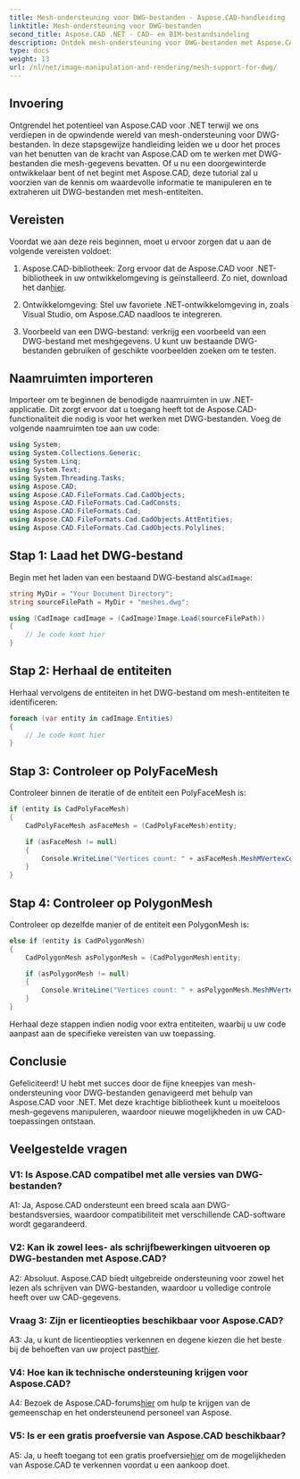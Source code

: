 ```yaml
---
title: Mesh-ondersteuning voor DWG-bestanden - Aspose.CAD-handleiding
linktitle: Mesh-ondersteuning voor DWG-bestanden
second_title: Aspose.CAD .NET - CAD- en BIM-bestandsindeling
description: Ontdek mesh-ondersteuning voor DWG-bestanden met Aspose.CAD voor .NET. Verbeter uw CAD-toepassingen met krachtige mesh-manipulatiemogelijkheden.
type: docs
weight: 13
url: /nl/net/image-manipulation-and-rendering/mesh-support-for-dwg/
---
```

## Invoering

Ontgrendel het potentieel van Aspose.CAD voor .NET terwijl we ons verdiepen in de opwindende wereld van mesh-ondersteuning voor DWG-bestanden. In deze stapsgewijze handleiding leiden we u door het proces van het benutten van de kracht van Aspose.CAD om te werken met DWG-bestanden die mesh-gegevens bevatten. Of u nu een doorgewinterde ontwikkelaar bent of net begint met Aspose.CAD, deze tutorial zal u voorzien van de kennis om waardevolle informatie te manipuleren en te extraheren uit DWG-bestanden met mesh-entiteiten.

## Vereisten

Voordat we aan deze reis beginnen, moet u ervoor zorgen dat u aan de volgende vereisten voldoet:

1.  Aspose.CAD-bibliotheek: Zorg ervoor dat de Aspose.CAD voor .NET-bibliotheek in uw ontwikkelomgeving is geïnstalleerd. Zo niet, download het dan[hier](https://releases.aspose.com/cad/net/).

2. Ontwikkelomgeving: Stel uw favoriete .NET-ontwikkelomgeving in, zoals Visual Studio, om Aspose.CAD naadloos te integreren.

3. Voorbeeld van een DWG-bestand: verkrijg een voorbeeld van een DWG-bestand met meshgegevens. U kunt uw bestaande DWG-bestanden gebruiken of geschikte voorbeelden zoeken om te testen.

## Naamruimten importeren

Importeer om te beginnen de benodigde naamruimten in uw .NET-applicatie. Dit zorgt ervoor dat u toegang heeft tot de Aspose.CAD-functionaliteit die nodig is voor het werken met DWG-bestanden. Voeg de volgende naamruimten toe aan uw code:

```csharp
using System;
using System.Collections.Generic;
using System.Linq;
using System.Text;
using System.Threading.Tasks;
using Aspose.CAD;
using Aspose.CAD.FileFormats.Cad.CadObjects;
using Aspose.CAD.FileFormats.Cad.CadConsts;
using Aspose.CAD.FileFormats.Cad;
using Aspose.CAD.FileFormats.Cad.CadObjects.AttEntities;
using Aspose.CAD.FileFormats.Cad.CadObjects.Polylines;
```

## Stap 1: Laad het DWG-bestand

 Begin met het laden van een bestaand DWG-bestand als`CadImage`:

```csharp
string MyDir = "Your Document Directory";
string sourceFilePath = MyDir + "meshes.dwg";

using (CadImage cadImage = (CadImage)Image.Load(sourceFilePath))
{
    // Je code komt hier
}
```

## Stap 2: Herhaal de entiteiten

Herhaal vervolgens de entiteiten in het DWG-bestand om mesh-entiteiten te identificeren:

```csharp
foreach (var entity in cadImage.Entities)
{
    // Je code komt hier
}
```

## Stap 3: Controleer op PolyFaceMesh

Controleer binnen de iteratie of de entiteit een PolyFaceMesh is:

```csharp
if (entity is CadPolyFaceMesh)
{
    CadPolyFaceMesh asFaceMesh = (CadPolyFaceMesh)entity;

    if (asFaceMesh != null)
    {
        Console.WriteLine("Vertices count: " + asFaceMesh.MeshMVertexCount);
    }
}
```

## Stap 4: Controleer op PolygonMesh

Controleer op dezelfde manier of de entiteit een PolygonMesh is:

```csharp
else if (entity is CadPolygonMesh)
{
    CadPolygonMesh asPolygonMesh = (CadPolygonMesh)entity;

    if (asPolygonMesh != null)
    {
        Console.WriteLine("Vertices count: " + asPolygonMesh.MeshMVertexCount);
    }
}
```

Herhaal deze stappen indien nodig voor extra entiteiten, waarbij u uw code aanpast aan de specifieke vereisten van uw toepassing.

## Conclusie

Gefeliciteerd! U hebt met succes door de fijne kneepjes van mesh-ondersteuning voor DWG-bestanden genavigeerd met behulp van Aspose.CAD voor .NET. Met deze krachtige bibliotheek kunt u moeiteloos mesh-gegevens manipuleren, waardoor nieuwe mogelijkheden in uw CAD-toepassingen ontstaan.

## Veelgestelde vragen

### V1: Is Aspose.CAD compatibel met alle versies van DWG-bestanden?

A1: Ja, Aspose.CAD ondersteunt een breed scala aan DWG-bestandsversies, waardoor compatibiliteit met verschillende CAD-software wordt gegarandeerd.

### V2: Kan ik zowel lees- als schrijfbewerkingen uitvoeren op DWG-bestanden met Aspose.CAD?

A2: Absoluut. Aspose.CAD biedt uitgebreide ondersteuning voor zowel het lezen als schrijven van DWG-bestanden, waardoor u volledige controle heeft over uw CAD-gegevens.

### Vraag 3: Zijn er licentieopties beschikbaar voor Aspose.CAD?

 A3: Ja, u kunt de licentieopties verkennen en degene kiezen die het beste bij de behoeften van uw project past[hier](https://purchase.aspose.com/buy).

### V4: Hoe kan ik technische ondersteuning krijgen voor Aspose.CAD?

 A4: Bezoek de Aspose.CAD-forums[hier](https://forum.aspose.com/c/cad/19) om hulp te krijgen van de gemeenschap en het ondersteunend personeel van Aspose.

### V5: Is er een gratis proefversie van Aspose.CAD beschikbaar?

 A5: Ja, u heeft toegang tot een gratis proefversie[hier](https://releases.aspose.com/) om de mogelijkheden van Aspose.CAD te verkennen voordat u een aankoop doet.